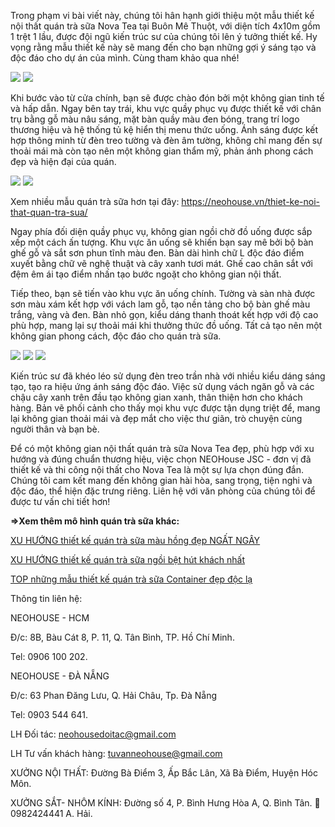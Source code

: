 Trong phạm vi bài viết này, chúng tôi hân hạnh giới thiệu một mẫu thiết kế nội thất quán trà sữa Nova Tea tại Buôn Mê Thuột, với diện tích 4x10m gồm 1 trệt 1 lầu, được đội ngũ kiến trúc sư của chúng tôi lên ý tưởng thiết kế. Hy vọng rằng mẫu thiết kế này sẽ mang đến cho bạn những gợi ý sáng tạo và độc đáo cho dự án của mình. Cùng tham khảo qua nhé!

<img border="0" data-original-height="875" data-original-width="1400" src="https://blogger.googleusercontent.com/img/b/R29vZ2xl/AVvXsEhGk4ki75ne3eKaDvOWLcD7trEw1Sm7-CjWUOaff46WyBRWByWf6ddOUPmRbC9T0ZRplXSe3ajI4fxC58es6yeZGMdA8APvYKCRK4QTeVzmmBqObeyAqlJBxNTwPzjNP9019Ksw7Mzyp7AA_Vb3x8OfHwRX7VHYJ0eM9b2UeaF2lgzXNid8verjFhzc2OnM/s16000/thiet-ke-noi-that-quan-tra-sua-nova-tea-bmt-neohouse-2.jpg">

<img border="0" data-original-height="875" data-original-width="1400" src="https://blogger.googleusercontent.com/img/b/R29vZ2xl/AVvXsEhvmONvZGoZaVfa-GZoX5B8ziq1DITH1Re3Qq4eF4FAmz_hbcVoLnBSMJLpNHtUWfVquriCa1cVE2evesRp8Bj1gDP9DebjDwHjZQ1p-_y_a_F5l8sbhkUB11b1L7NEaCXZp3tddkkYVzOkvwlbXpuwuqD4bVyNppArZdRtfP21OEPn5lV2JtZfUyuaOqc3/s16000/thiet-ke-noi-that-quan-tra-sua-nova-tea-bmt-neohouse-3.jpg">

Khi bước vào từ cửa chính, bạn sẽ được chào đón bởi một không gian tinh tế và hấp dẫn. Ngay bên tay trái, khu vực quầy phục vụ được thiết kế với chân trụ bằng gỗ màu nâu sáng, mặt bàn quầy màu đen bóng, trang trí logo thương hiệu và hệ thống tủ kệ hiển thị menu thức uống. Ánh sáng được kết hợp thông minh từ đèn treo tường và đèn âm tường, không chỉ mang đến sự thoải mái mà còn tạo nên một không gian thẩm mỹ, phản ánh phong cách đẹp và hiện đại của quán.

<img border="0" data-original-height="875" data-original-width="1400" src="https://blogger.googleusercontent.com/img/b/R29vZ2xl/AVvXsEhmTyb8SvagmJEcnNLJ7xVQf98nm67ey1l2iKLsHHPtfQzfFuLM_8Z5dqRTl0sasB6Cq0fh5ZJOEy6C_XlsjNv0WeUqMgxTX35aootaF7tiEAa8KJexTCGqxvS0glkIk3JCgda5cdfryyxP4_evqtyFx3qYFHfdIJH6kDj-ecMtPb6l2SNEWn5PHKYoiuMp/s16000/thiet-ke-noi-that-quan-tra-sua-nova-tea-bmt-neohouse-5.jpg">

<img border="0" data-original-height="688" data-original-width="1100" src="https://blogger.googleusercontent.com/img/b/R29vZ2xl/AVvXsEi5dBwkpivlTD9epgUJI4AZ8IObjsRQG_dt85vXj0-HjD75HTnV46mXbjmb0QzasdkCaz-fs488vUVrWxoJ_e4TzIKZpbGD5GJ_0R61iOQiD1pkwWqZfKKCNHwODOAtrEvmE8VbMgSAbwQeFo0Ok9pvHnneI9TpNFyDRMxbVKByeCTRxZytJ5h8FMiIxNI7/s16000/thiet-ke-noi-that-quan-tra-sua-nova-tea-bmt-neohouse-9.jpg">

Xem nhiều mẫu quán trà sữa hơn tại đây: <a href="https://neohouse.vn/thiet-ke-noi-that-quan-tra-sua/">https://neohouse.vn/thiet-ke-noi-that-quan-tra-sua/</a>

Ngay phía đối diện quầy phục vụ, không gian ngồi chờ đồ uống được sắp xếp một cách ấn tượng. Khu vực ăn uống sẽ khiến bạn say mê bởi bộ bàn ghế gỗ và sắt sơn phun tĩnh màu đen. Bàn dài hình chữ L độc đáo điểm xuyết bằng chữ vẽ nghệ thuật và cây xanh tươi mát. Ghế cao chân sắt với đệm êm ái tạo điểm nhấn tạo bước ngoặt cho không gian nội thất.

Tiếp theo, bạn sẽ tiến vào khu vực ăn uống chính. Tường và sàn nhà được sơn màu xám kết hợp với vách lam gỗ, tạo nền tảng cho bộ bàn ghế màu trắng, vàng và đen. Bàn nhỏ gọn, kiểu dáng thanh thoát kết hợp với độ cao phù hợp, mang lại sự thoải mái khi thưởng thức đồ uống. Tất cả tạo nên một không gian phong cách, độc đáo cho quán trà sữa.

<img border="0" data-original-height="875" data-original-width="1400" src="https://blogger.googleusercontent.com/img/b/R29vZ2xl/AVvXsEi9JDkwYStKUuxOZcDHAePLf-ClOEE1cV45xpL_Cno0gryIc_HTBawxpC4lBYBJH25F3_4Ycf9k2mp4vS5jHJooDC9YnBb_NLnQbZsdDmAV0u1bmtYU5gjYZWYih1BlnJO6-K53Pwz-t7uX4Y4gksHu-0p_nafZQTzkR_hHFN93nPmqUyADsGUWfJO9LaNw/s16000/thiet-ke-noi-that-quan-tra-sua-nova-tea-bmt-neohouse-7.jpg">

<img border="0" data-original-height="750" data-original-width="1200" src="https://blogger.googleusercontent.com/img/b/R29vZ2xl/AVvXsEjlbPNS6K8DTO22dzlNXqGjVCEvoJSdx8xPPfGr1-E5MVhWhTOy4aeiYoHSnirElFkZEIj4s4pxsEEu_aMtaXZNjq27f98S9Br5N6YEVL6Et8-lzKeGfMYvB7ZnePYOVwx02EOGTP80D_mJjtFqt4q3IaDP1XrNd53dvvwRb0HZqIjC-4_0rTTrlVzf9gEl/s16000/thiet-ke-noi-that-quan-tra-sua-nova-tea-bmt-neohouse-8.jpg">

<img border="0" data-original-height="750" data-original-width="1200" src="https://blogger.googleusercontent.com/img/b/R29vZ2xl/AVvXsEieR4dNit8xk5_Z48bFi1xp1YSjW6LnLmuvwOyyqoRYxd062m5CtlyJFn76gbhW_Lg8PH0y2Ux75MZd-de00ViZy2ty5pXUZ70DUmVPqtXClHxc0CHuD3AArUvDXspiJpi_9Fk4QdjSXNzAyfUVAXd6orMAe4hvK_9FYSo7ZoIzKiLrkYRVWTIa0uKVMaO9/s16000/thiet-ke-noi-that-quan-tra-sua-nova-tea-bmt-neohouse-15.jpg">

Kiến trúc sư đã khéo léo sử dụng đèn treo trần nhà với nhiều kiểu dáng sáng tạo, tạo ra hiệu ứng ánh sáng độc đáo. Việc sử dụng vách ngăn gỗ và các chậu cây xanh trên đầu tạo không gian xanh, thân thiện hơn cho khách hàng. Bản vẽ phối cảnh cho thấy mọi khu vực được tận dụng triệt để, mang lại không gian thoải mái và đẹp mắt cho việc thư giãn, trò chuyện cùng người thân và bạn bè.

Để có một không gian nội thất quán trà sữa Nova Tea đẹp, phù hợp với xu hướng và đúng chuẩn thương hiệu, việc chọn NEOHouse JSC - đơn vị đã thiết kế và thi công nội thất cho Nova Tea là một sự lựa chọn đúng đắn. Chúng tôi cam kết mang đến không gian hài hòa, sang trọng, tiện nghi và độc đáo, thể hiện đặc trưng riêng. Liên hệ với văn phòng của chúng tôi để được tư vấn chi tiết hơn!

<b>=>Xem thêm mô hình quán trà sữa khác:</b>
<p></p>
<a href="https://neohouse.vn/thiet-ke-quan-tra-sua-binh-dan/">XU HƯỚNG thiết kế quán trà sữa màu hồng đẹp NGẤT NGÂY</a>
<p></p>
<a href="https://neohouse.vn/thiet-ke-quan-tra-sua-ngoi-bet/">XU HƯỚNG thiết kế quán trà sữa ngồi bệt hút khách nhất</a>
<p></p>
<a href="https://neohouse.vn/thiet-ke-quan-tra-sua-container/">TOP những mẫu thiết kế quán trà sữa Container đẹp độc lạ</a>
<p></p>
Thông tin liên hệ:

NEOHOUSE - HCM

Đ/c: 8B, Bàu Cát 8, P. 11, Q. Tân Bình, TP. Hồ Chí Minh.

Tel: 0906 100 202.

NEOHOUSE - ĐÀ NẴNG

Đ/c: 63 Phan Đăng Lưu, Q. Hải Châu, Tp. Đà Nẵng

Tel: 0903 544 641.

LH Đối tác: neohousedoitac@gmail.com

LH Tư vấn khách hàng: tuvanneohouse@gmail.com

XƯỞNG NỘI THẤT: Đường Bà Điểm 3, Ấp Bắc Lân, Xã Bà Điểm, Huyện Hóc Môn.

XƯỞNG SẮT- NHÔM KÍNH: Đường số 4, P. Bình Hưng Hòa A, Q. Bình Tân. 📲0982424441 A. Hải.
